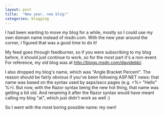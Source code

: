 ```yaml
---
layout: post
title:  "New year, new blog!"
categories: blogging
---
```

I had been wanting to move my blog for a while, mostly so I could use my own domain name instead of msdn.com. With the new year around the corner, I figured that was a good time to do it!

My feed goes through feedburner, so if you were subscribing to my blog before, it should just continue to work, so for the most part it's a non-event. For reference, my old blog was at http://blogs.msdn.com/davidebb/.

I also dropped my blog's name, which was "Angle Bracket Percent". The reason should be fairly obvious if you've been following ASP.NET news: that name was based on the syntax used by aspx/ascx pages (e.g. <%= "Hello" %>). But now, with the Razor syntax being the new hot thing, that name was getting a bit old. And renaming it after the Razor syntax would have meant calling my blog "at", which just didn't work as well :)

So I went with the most boring possible name: my own!